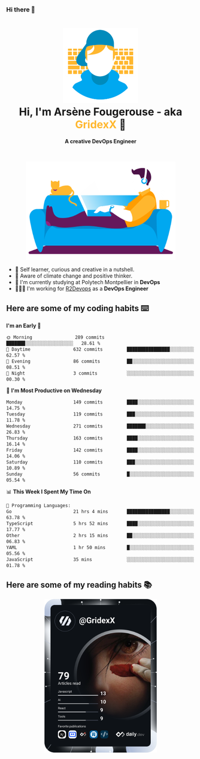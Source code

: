 ### Hi there 👋

<!--
**GridexX/gridexx** is a ✨ _special_ ✨ repository because its `README.md` (this file) appears on your GitHub profile.

Here are some ideas to get you started:

- 🔭 I’m currently working on ...
- 🌱 I’m currently learning ...
- 👯 I’m looking to collaborate on ...
- 🤔 I’m looking for help with ...
- 💬 Ask me about ...
- 📫 How to reach me: ...
- 😄 Pronouns: ...
- ⚡ Fun fact: ...
-->


<!-- Header -->
<h1 align="center">
  <img src="./images/user_profile.png" width="200">
  <br>
  Hi, I'm Arsène Fougerouse - aka <span style="color:#ffb72e">GridexX</span> 👋
</h1>


<p align="center">
  <b>A creative DevOps Engineer </b>
</p>
<br/>
<p align="center">
  <img src="./images/man_couch.png" width="400">
</p>

- 🎨 Self learner, curious and creative in a nutshell. 
- 🌱 Aware of climate change and positive thinker.
- 📕 I'm currently studying at Polytech Montpellier in **DevOps**
- 👨🏻‍💻 I'm working for [R2Devops](https://r2devops.io) as a **DevOps Engineer**


## Here are some of my coding habits ⌨️

<!-- Add a section about tech and Ops stack
  Like this one : https://github.com/Xanthus58#-tech-stack
-->
<!--START_SECTION:waka-->
**I'm an Early 🐤** 

```text
🌞 Morning                289 commits         ███████░░░░░░░░░░░░░░░░░░   28.61 % 
🌆 Daytime                632 commits         ████████████████░░░░░░░░░   62.57 % 
🌃 Evening                86 commits          ██░░░░░░░░░░░░░░░░░░░░░░░   08.51 % 
🌙 Night                  3 commits           ░░░░░░░░░░░░░░░░░░░░░░░░░   00.30 % 
```
📅 **I'm Most Productive on Wednesday** 

```text
Monday                   149 commits         ████░░░░░░░░░░░░░░░░░░░░░   14.75 % 
Tuesday                  119 commits         ███░░░░░░░░░░░░░░░░░░░░░░   11.78 % 
Wednesday                271 commits         ███████░░░░░░░░░░░░░░░░░░   26.83 % 
Thursday                 163 commits         ████░░░░░░░░░░░░░░░░░░░░░   16.14 % 
Friday                   142 commits         ████░░░░░░░░░░░░░░░░░░░░░   14.06 % 
Saturday                 110 commits         ███░░░░░░░░░░░░░░░░░░░░░░   10.89 % 
Sunday                   56 commits          █░░░░░░░░░░░░░░░░░░░░░░░░   05.54 % 
```


📊 **This Week I Spent My Time On** 

```text
💬 Programming Languages: 
Go                       21 hrs 4 mins       ████████████████░░░░░░░░░   63.78 % 
TypeScript               5 hrs 52 mins       ████░░░░░░░░░░░░░░░░░░░░░   17.77 % 
Other                    2 hrs 15 mins       ██░░░░░░░░░░░░░░░░░░░░░░░   06.83 % 
YAML                     1 hr 50 mins        █░░░░░░░░░░░░░░░░░░░░░░░░   05.56 % 
JavaScript               35 mins             ░░░░░░░░░░░░░░░░░░░░░░░░░   01.78 % 
```


<!--END_SECTION:waka-->

## Here are some of my reading habits 📚
<div  align="center">
  <img src="./images/devcard.svg" width="300">
</div>
